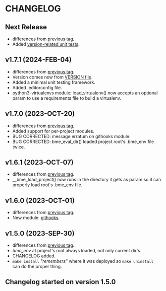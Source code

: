 # CHANGELOG

## Next Release
* differences from [previous tag](/../../compare/v1.7.1…main).
* Added [version-related unit tests](./tests/test_bme_version.sh).

## v1.7.1 (2024-FEB-04)
* differences from [previous tag](/../../compare/v1.7.0…v1.7.1).
* Version comes now from [VERSION file](./VERSION).
* Added a minimal unit testing framework.
* Added .editorconfig file.
* python3-virtualenvs module: load_virtualenv() now accepts an optional param to use a requirements file to build a virtualenv.

## v1.7.0 (2023-OCT-20)
* differences from [previous tag](/../../compare/v1.6.1…v1.7.0).
* Added support for per-project modules.
* BUG CORRECTED: message erratum on githooks module.
* BUG CORRECTED: bme_eval_dir() loaded project root's .bme_env file twice.

## v1.6.1 (2023-OCT-07)
* differences from [previous tag](/../../compare/v1.6.0…v1.6.1).
* __bme_load_project() now runs in the directory it gets as param so it can properly load root's .bme_env file.

## v1.6.0 (2023-OCT-01)
* differences from [previous tag](/../../compare/v1.5.0…v1.6.0).
* New module: [githooks](./src/bash-magin-enviro_modules/githooks.module).

## v1.5.0 (2023-SEP-30)
* differences from [previous tag](/../../compare/v1.4.7-1…v1.5.0).
* *bme_env* at project's root always loaded, not only current dir's.
* CHANGELOG added.
* `make install` *"remembers"* where it was deployed so `make uninstall` can do the proper thing.

## Changelog started on version 1.5.0
